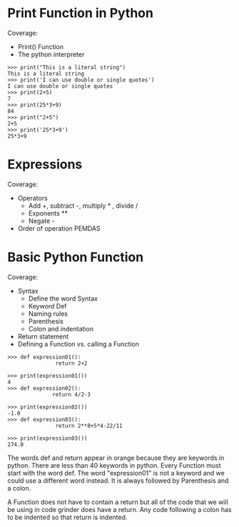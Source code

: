 # Print Function in Python
Coverage:
- Print() Function
- The python interpreter

```
>>> print("This is a literal string")
This is a literal string
>>> print('I can use double or single quotes')
I can use double or single quotes
>>> print(2+5)
7
>>> print(25*3+9)
84
>>> print("2+5")
2+5
>>> print('25*3+9')
25*3+9
```

# Expressions
Coverage:
- Operators
  - Add +, subtract -, multiply * , divide /
  - Exponents **
  - Negate -
- Order of operation PEMDAS

# Basic Python Function
Coverage:
- Syntax
  - Define the word Syntax
  - Keyword Def
  - Naming rules
  - Parenthesis
  - Colon and indentation
- Return statement
- Defining a Function vs. calling a Function
```
>>> def expression01():
               return 2+2

>>> print(expression01())
4
>>> def expression02():
              return 4/2-3

>>> print(expression02())
-1.0
>>> def expression03():
               return 2**8+5*4-22/11

>>> print(expression03())
274.0
```
The words def and return appear in orange because they are keywords in python. There are less than 40 keywords in python. Every Function must start with the word def. The word "expression01" is not a keyword and we could use a different word instead. It is always followed by Parenthesis and a colon.

A Function does not have to contain a return but all of the code that we will be using in code grinder does have a return. Any code following a colon has to be indented so that return is indented.
